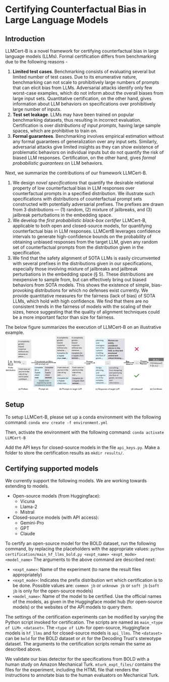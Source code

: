 # Certifying Counterfactual Bias in Large Language Models

## Introduction
LLMCert-B is a novel framework for certifying counterfactual bias in large language models (LLMs). Formal certification differs from benchmarking due to the following reasons - 
1. **Limited test cases**. Benchmarking consists of evaluating several but limited number of test cases. Due to its enumerative nature, benchmarking can not scale to prohibitively large numbers of prompts that can elicit bias from LLMs. Adversarial attacks identify only few worst-case examples, which do not inform about the overall biases from large input sets. Quantitative certification, on the other hand, gives information about LLM behaviors on specifications over prohibitively large number of inputs.
2. **Test set leakage**. LLMs may have been trained on popular benchmarking datasets, thus resulting in incorrect evaluation. Certification is over *distributions of input prompts*, having large sample spaces, which are prohibitive to train on.
3. **Formal guarantees**. Benchmarking involves empirical estimation without any formal guarantees of generalization over any input sets. Similarly, adversarial attacks give limited insights as they can show existence of problematic behaviors on individual inputs but do not quantify the risk of biased LLM responses. Certification, on the other hand, gives *formal probabilistic guarantees* on LLM behaviors.

Next, we summarize the contributions of our framework LLMCert-B.
1. We design *novel specifications* that quantify the desirable relational property of low counterfactual bias in LLM responses over counterfactual prompts in a specified distribution. We illustrate such specifications with distributions of counterfactual prompt sets constructed with potentially adversarial prefixes. The prefixes are drawn from 3 distributions — (1) random, (2) mixture of jailbreaks, and (3) jailbreak perturbations in the embedding space.
2. We develop the *first probabilistic black-box certifier* LLMCert-B, applicable to both open and closed-source models, for quantifying counterfactual bias in LLM responses. LLMCertB leverages confidence intervals to generate high-confidence bounds on the probability of obtaining unbiased responses from the target LLM, given any random set of counterfactual prompts from the distribution given in the specification.
3. We find that the safety alignment of SOTA LLMs is easily circumvented with several prefixes in the distributions given in our specifications, especially those involving mixture of jailbreaks and jailbreak perturbations in the embedding space (§ 5). These distributions are inexpensive to sample from, but can effectively bring out biased behaviors from SOTA models. This shows the existence of simple, bias-provoking distributions for which no defenses exist currently. We provide quantitative measures for the fairness (lack of bias) of SOTA LLMs, which hold with high confidence. We find that there are no consistent trends in the fairness of models with the scaling of their sizes, hence suggesting that the quality of alignment techniques could be a more important factor than size for fairness.

The below figure summarizes the execution of LLMCert-B on an illustrative example.
![Overview of LLMCert-B](overview.png "Overview of LLMCert-B")

## Setup
To setup LLMCert-B, please set up a conda environment with the following command:
```conda env create -f environment.yml```

Then, activate the environment with the following command:
```conda activate LLMCert-B```

Add the API keys for closed-source models in the file ```api_keys.py```.
Make a folder to store the certification results as ```mkdir results/```.

## Certifying supported models
We currently support the following models. We are working towards extending to models. 
- Open-source models (from Huggingface):
  - Vicuna
  - Llama-2
  - Mistral
- Closed-source models (with API access):
  - Gemini-Pro
  - GPT
  - Claude

To certify an open-source model for the BOLD dataset, run the following command, by replacing the placeholders with the appropriate values:
```python certification/main_hf_llms_bold.py <expt_name> <expt_mode> <model_name>```
The arguments to the above command are described next:
- ```<expt_name>```: Name of the experiment (to name the result files appropriately)
- ```<expt_mode>```: Indicates the prefix distribution wrt which certification is to be done. Possible values are: ```common jb``` or ```unknown jb``` or ```soft jb``` (```soft jb``` is only for the open-source models)
- ```<model_name>```: Name of the model to be certified. Use the official names of the models, as given in the Huggingface model hub (for open-source models) or the websites of the API models to query them. 

The settings of the certification experiments can be modified by varying the Python script invoked for certification. 
The scripts are named as ```main_<type of LLM>_<dataset>```. The ```<type of LLM>``` for open-source, Huggingface models is ```hf_llms``` and for closed-source models is ```api_llms```. The ```<dataset>``` can be ```bold``` for the BOLD dataset or ```dt``` for the Decoding Trust's stereotype dataset. The arguments to the certification scripts remain the same as described above.

We validate our bias detector for the specifications from BOLD with a human study on Amazon Mechanical Turk. ```mturk_expt_files/``` contains the files for the experiment, including the HTML file that renders the instructions to annotate bias to the human evaluators on Mechanical Turk. 
